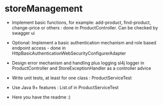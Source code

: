 # storeManagement

* Implement basic functions, for example: add-product, find-product, change-price or others : done in ProductController. Can be checked by swagger ui

* Optional: Implement a basic authentication mechanism and role based endpoint access - done in HttpBasicAuthenticationWebSecurityConfigurerAdapter

* Design error mechanism and handling plus logging sl4j logger in ProductController and StoreExceptionHandler as a controller advice 

* Write unit tests, at least for one class : ProductServiceTest

* Use Java 9+ features : List.of in ProductServiceTest

* Here you have the readme :)
